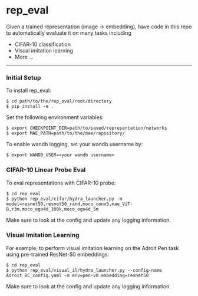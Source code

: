 # rep_eval

Given a trained representation (image -> embedding), have code in this repo to automatically evaluate it on many tasks including
- CIFAR-10 classification
- Visual imitation learning
- More ...

---
### Initial Setup
To install rep_eval:
```
$ cd path/to/the/rep_eval/root/directory
$ pip install -e .
```
Set the following environment variables:
```
$ export CHECKPOINT_DIR=path/to/saved/representation/networks
$ export MAE_PATH=path/to/the/mae/repository/
```
To enable wandb logging, set your wandb username by:
```
$ export WANDB_USER=<your wandb username>
```

### CIFAR-10 Linear Probe Eval

To eval representations with CIFAR-10 probe:
```
$ cd rep_eval
$ python rep_eval/cifar/hydra_launcher.py -m model=resnet50,resnet50_rand,moco_conv5,mae_ViT-B,r3m,moco_ego4d_100k,moco_ego4d_5m
```
Make sure to look at the config and update any logging information.

### Visual Imitation Learning

For example, to perform visual imitation learning on the Adroit Pen task using pre-trained ResNet-50 embeddings:
```
$ cd rep_eval
$ python rep_eval/visual_il/hydra_launcher.py --config-name Adroit_BC_config.yaml -m env=pen-v0 embedding=resnet50
```
Make sure to look at the config and update any logging information.